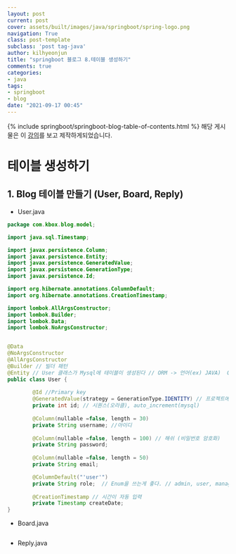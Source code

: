 ```yaml
---
layout: post
current: post
cover: assets/built/images/java/springboot/spring-logo.png
navigation: True
class: post-template
subclass: 'post tag-java'
author: kilhyeonjun
title: "springboot 블로그 8.테이블 생성하기" 
comments: true
categories:
- java
tags:
- springboot
- blog
date: "2021-09-17 00:45"
---
```

{% include springboot/springboot-blog-table-of-contents.html %}
해당 게시물은 이 [강의](https://edu.goorm.io/lecture/24605/스프링부트-나만의-블로그-만들기)를 보고 제작하게되었습니다.

# 테이블 생성하기

## 1. Blog 테이블 만들기 (User, Board, Reply)
- User.java
~~~java
package com.kbox.blog.model;

import java.sql.Timestamp;

import javax.persistence.Column;
import javax.persistence.Entity;
import javax.persistence.GeneratedValue;
import javax.persistence.GenerationType;
import javax.persistence.Id;

import org.hibernate.annotations.ColumnDefault;
import org.hibernate.annotations.CreationTimestamp;

import lombok.AllArgsConstructor;
import lombok.Builder;
import lombok.Data;
import lombok.NoArgsConstructor;


@Data
@NoArgsConstructor
@AllArgsConstructor
@Builder // 빌더 패턴
@Entity // User 클래스가 Mysql에 테이블이 생성된다 // ORM -> 언어(ex) JAVA)  Object -> 테이블로 매핑해주는 기술
public class User {
	
		@Id //Primary key
		@GeneratedValue(strategy = GenerationType.IDENTITY) // 프로젝트에서 연결된 DB의 넘버링 전략을 따라간다.
		private int id; // 시퀀스(오라클), auto_increment(mysql)
		
		@Column(nullable =false, length = 30)
		private String username; //아이디
		
		@Column(nullable =false, length = 100) // 해쉬 (비밀번호 암호화)
		private String password;
		
		@Column(nullable =false, length = 50)
		private String email;

		@ColumnDefault("'user'")
		private String role;  // Enum을 쓰는게 좋다. // admin, user, manager
	
		@CreationTimestamp // 시간이 자동 입력
		private Timestamp createDate;
}
~~~
- Board.java
~~~java
~~~
- Reply.java
~~~java
~~~
